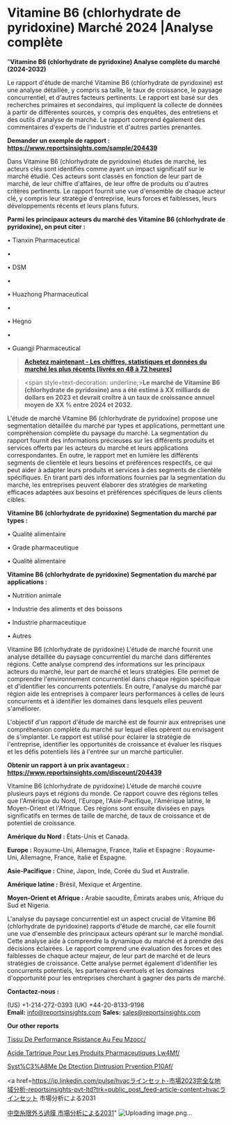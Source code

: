 # Vitamine B6 (chlorhydrate de pyridoxine) Marché 2024 |Analyse complète

"<strong>Vitamine B6 (chlorhydrate de pyridoxine) Analyse complète du marché (2024-2032)</strong>

Le rapport d'étude de marché Vitamine B6 (chlorhydrate de pyridoxine) est une analyse détaillée, y compris sa taille, le taux de croissance, le paysage concurrentiel, et d'autres facteurs pertinents. Le rapport est basé sur des recherches primaires et secondaires, qui impliquent la collecte de données à partir de différentes sources, y compris des enquêtes, des entretiens et des outils d'analyse de marché. Le rapport comprend également des commentaires d'experts de l'industrie et d'autres parties prenantes.

<strong>Demander un exemple de rapport : </strong><strong><a href=https://www.reportsinsights.com/sample/204439>https://www.reportsinsights.com/sample/204439</a></strong>

Dans Vitamine B6 (chlorhydrate de pyridoxine) études de marché, les acteurs clés sont identifiés comme ayant un impact significatif sur le marché étudié. Ces acteurs sont classés en fonction de leur part de marché, de leur chiffre d'affaires, de leur offre de produits ou d'autres critères pertinents. Le rapport fournit une vue d'ensemble de chaque acteur clé, y compris leur stratégie d'entreprise, leurs forces et faiblesses, leurs développements récents et leurs plans futurs.

<strong>Parmi les principaux acteurs du marché des Vitamine B6 (chlorhydrate de pyridoxine), on peut citer :</strong>

• Tianxin Pharmaceutical

• 

• DSM

• 

• Huazhong Pharmaceutical

• 

• Hegno

• 

• Guangji Pharmaceutical

<blockquote><a href=https://reportsinsights.com/buynow/204439><span style=text-decoration: underline;><strong>Achetez maintenant - Les chiffres, statistiques et données du marché les plus récents [livrés en 48 à 72 heures]</strong></span></a></blockquote>
<blockquote>
<div class=group w-full text-gray-800 dark:text-gray-100 border-b border-black/10 dark:border-gray-900/50 bg-gray-50 dark:bg-[#444654]>
<div class=flex p-4 gap-4 text-base md:gap-6 md:max-w-2xl lg:max-w-xl xl:max-w-3xl md:py-6 lg:px-0 m-auto>
<div class=relative flex flex-col w-[calc(100%-50px)] gap-1 md:gap-3 lg:w-[calc(100%-115px)]>
<div class=flex flex-grow flex-col gap-3>
<div class=min-h-[20px] flex flex-col items-start gap-4 whitespace-pre-wrap break-words>
<div class=result-streaming markdown prose w-full break-words dark:prose-invert light>

<span style=text-decoration: underline;><strong>Le marché de Vitamine B6 (chlorhydrate de pyridoxine) ans a été estimé à XX milliards de dollars en 2023 et devrait croître à un taux de croissance annuel moyen de XX % entre 2024 et 2032.</strong></span>

</div>
</div>
</div>
</div>
</div>
</div></blockquote>
L'étude de marché Vitamine B6 (chlorhydrate de pyridoxine) propose une segmentation détaillée du marché par types et applications, permettant une compréhension complète du paysage du marché. La segmentation du rapport fournit des informations précieuses sur les différents produits et services offerts par les acteurs du marché et leurs applications correspondantes. En outre, le rapport met en lumière les différents segments de clientèle et leurs besoins et préférences respectifs, ce qui peut aider à adapter leurs produits et services à des segments de clientèle spécifiques. En tirant parti des informations fournies par la segmentation du marché, les entreprises peuvent élaborer des stratégies de marketing efficaces adaptées aux besoins et préférences spécifiques de leurs clients cibles.

<strong>Vitamine B6 (chlorhydrate de pyridoxine) Segmentation du marché par types :</strong>

• Qualité alimentaire

• Grade pharmaceutique

• Qualité alimentaire

<strong>Vitamine B6 (chlorhydrate de pyridoxine) Segmentation du marché par applications :</strong>

• Nutrition animale

• Industrie des aliments et des boissons

• Industrie pharmaceutique

• Autres

Vitamine B6 (chlorhydrate de pyridoxine) L'étude de marché fournit une analyse détaillée du paysage concurrentiel du marché dans différentes régions. Cette analyse comprend des informations sur les principaux acteurs du marché, leur part de marché et leurs stratégies. Elle permet de comprendre l'environnement concurrentiel dans chaque région spécifique et d'identifier les concurrents potentiels. En outre, l'analyse du marché par région aide les entreprises à comparer leurs performances à celles de leurs concurrents et à identifier les domaines dans lesquels elles peuvent s'améliorer.

L'objectif d'un rapport d'étude de marché est de fournir aux entreprises une compréhension complète du marché sur lequel elles opèrent ou envisagent de s'implanter. Le rapport est utilisé pour éclairer la stratégie de l'entreprise, identifier les opportunités de croissance et évaluer les risques et les défis potentiels liés à l'entrée sur un marché particulier.

<strong>Obtenir un rapport à un prix avantageux : <a href=https://www.reportsinsights.com/discount/204439>https://www.reportsinsights.com/discount/204439</a></strong>

Vitamine B6 (chlorhydrate de pyridoxine) L'étude de marché couvre plusieurs pays et régions du monde. Ce rapport couvre des régions telles que l'Amérique du Nord, l'Europe, l'Asie-Pacifique, l'Amérique latine, le Moyen-Orient et l'Afrique. Ces régions sont ensuite divisées en pays significatifs en termes de taille de marché, de taux de croissance et de potentiel de croissance.

<strong>Amérique du Nord :</strong> États-Unis et Canada.

<strong>Europe :</strong> Royaume-Uni, Allemagne, France, Italie et Espagne : Royaume-Uni, Allemagne, France, Italie et Espagne.

<strong>Asie-Pacifique :</strong> Chine, Japon, Inde, Corée du Sud et Australie.

<strong>Amérique latine :</strong> Brésil, Mexique et Argentine.

<strong>Moyen-Orient et Afrique :</strong> Arabie saoudite, Émirats arabes unis, Afrique du Sud et Nigeria.

L'analyse du paysage concurrentiel est un aspect crucial de Vitamine B6 (chlorhydrate de pyridoxine) rapports d'étude de marché, car elle fournit une vue d'ensemble des principaux acteurs opérant sur le marché mondial. Cette analyse aide à comprendre la dynamique du marché et à prendre des décisions éclairées. Le rapport comprend une évaluation des forces et des faiblesses de chaque acteur majeur, de leur part de marché et de leurs stratégies de croissance. Cette analyse permet également d'identifier les concurrents potentiels, les partenaires éventuels et les domaines d'opportunité pour les entreprises cherchant à gagner des parts de marché.

<strong>Contactez-nous :</strong>

(US) +1-214-272-0393
(UK) +44-20-8133-9198
<strong>Email:</strong> <a>info@reportsinsights.com</a>
<strong>Sales:</strong> <a>sales@reportsinsights.com</a>

<strong>Our other reports</strong>

<a href=https://www.linkedin.com/pulse/tissu-de-performance-r%C3%A9sistance-au-feu-mzocc/>Tissu De Performance Rsistance Au Feu Mzocc/</a>

<a href=https://www.linkedin.com/pulse/acide-tartrique-pour-les-produits-pharmaceutiques-lw4mf/>Acide Tartrique Pour Les Produits Pharmaceutiques Lw4Mf/</a>

<a href=https://www.linkedin.com/pulse/syst%C3%A8me-de-d%C3%A9tection-dintrusion-pr%C3%A9vention-p10af/>Syst%C3%A8Me De Dtection Dintrusion Prvention P10Af/</a>

<a href=https://jp.linkedin.com/pulse/hvacラインセット-市場2023完全な地域分析-reportsinsights-pvt-ltd?trk=public_post_feed-article-content>hvacラインセット 市場分析による2031</a>

<a href=https://www.linkedin.com/pulse/中空糸限外ろ過膜-市場中空糸限外ろ過膜-市場調査レポート-community-market-research/>中空糸限外ろ過膜 市場分析による2031</a>"
![Uploading image.png…]()
